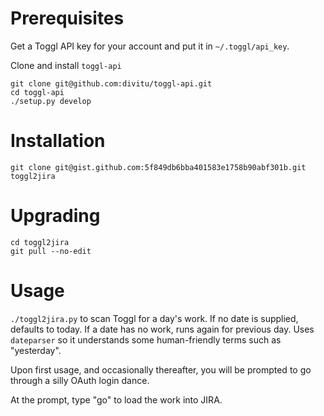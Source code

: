 Prerequisites
=============

Get a Toggl API key for your account and put it in `~/.toggl/api_key`.

Clone and install `toggl-api`

    git clone git@github.com:divitu/toggl-api.git
    cd toggl-api
    ./setup.py develop

Installation
============

    git clone git@gist.github.com:5f849db6bba401583e1758b90abf301b.git toggl2jira

Upgrading
=========

    cd toggl2jira
    git pull --no-edit

Usage
=====

`./toggl2jira.py` to scan Toggl for a day's work.  If no date is supplied, defaults to today.
If a date has no work, runs again for previous day.  Uses `dateparser` so it understands some
human-friendly terms such as "yesterday".

Upon first usage, and occasionally thereafter, you will be prompted to go through a silly
OAuth login dance.

At the prompt, type "go" to load the work into JIRA.
